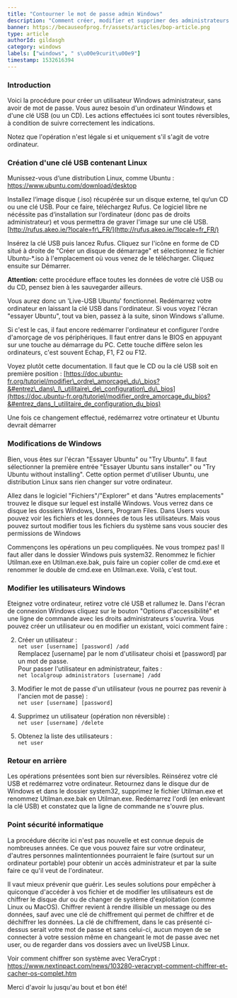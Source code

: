 ```yaml
---
title: "Contourner le mot de passe admin Windows"
description: "Comment créer, modifier et supprimer des administrateurs Windows sans avoir le mot de passe admin?"
banner: https://becauseofprog.fr/assets/articles/bop-article.png
type: article
authorId: gildasgh
category: windows
labels: ["windows", " s\u00e9curit\u00e9"]
timestamp: 1532616394
---
```


### Introduction

 Voici la procédure pour créer un utilisateur Windows administrateur, sans avoir de mot de passe. Vous aurez besoin d'un ordinateur Windows et d'une clé USB (ou un CD). Les actions effectuées ici sont toutes réversibles, à condition de suivre correctement les indications.

 Notez que l'opération n'est légale si et uniquement s'il s'agit de votre ordinateur.

  

### Création d'une clé USB contenant Linux

 Munissez-vous d‘une distribution Linux, comme Ubuntu :  
 <https://www.ubuntu.com/download/desktop>

 Installez l‘image disque (.iso) récupérée sur un disque externe, tel qu‘un CD ou une clé USB. Pour ce faire, téléchargez Rufus. Ce logiciel libre ne nécéssite pas d‘installation sur l‘ordinateur (donc pas de droits administrateur) et vous permettra de graver l'image sur une clé USB.  
 [http://rufus.akeo.ie/?locale=fr\_FR/](http://rufus.akeo.ie/?locale=fr_FR/)

 Insérez la clé USB puis lancez Rufus. Cliquez sur l'icône en forme de CD situé à droite de "Créer un disque de démarrage" et sélectionnez le fichier Ubuntu-*.iso à l'emplacement où vous venez de le télécharger. Cliquez ensuite sur Démarrer.

 **Attention:** cette procédure efface toutes les données de votre clé USB ou du CD, pensez bien à les sauvegarder ailleurs.

 Vous aurez donc un 'Live-USB Ubuntu' fonctionnel. Redémarrez votre ordinateur en laissant la clé USB dans l'ordinateur. Si vous voyez l'écran "essayer Ubuntu", tout va bien, passez à la suite, sinon Windows s'allume.

 Si c'est le cas, il faut encore redémarrer l'ordinateur et configurer l'ordre d'amorçage de vos périphériques. Il faut entrer dans le BIOS en appuyant sur une touche au démarrage du PC. Cette touche diffère selon les ordinateurs, c'est souvent Echap, F1, F2 ou F12.

 Voyez plutôt cette documentation. Il faut que le CD ou la clé USB soit en première position : [https://doc.ubuntu-fr.org/tutoriel/modifier\_ordre\_amorcage\_du\_bios?&#entrez\_dans\_l\_utilitaire\_de\_configuration\_du\_bios](https://doc.ubuntu-fr.org/tutoriel/modifier_ordre_amorcage_du_bios?&#entrez_dans_l_utilitaire_de_configuration_du_bios)

 Une fois ce changement effectué, redémarrez votre ortinateur et Ubuntu devrait démarrer

  

### Modifications de Windows

 Bien, vous êtes sur l'écran "Essayer Ubuntu" ou "Try Ubuntu". Il faut sélectionner la première entrée "Essayer Ubuntu sans installer" ou "Try Ubuntu without installing". Cette option permet d'utiliser Ubuntu, une distribution Linux sans rien changer sur votre ordinateur.

 Allez dans le logiciel "Fichiers"/"Explorer" et dans "Autres emplacements" trouvez le disque sur lequel est installé Windows. Vous verrez dans ce disque les dossiers Windows, Users, Program Files. Dans Users vous pouvez voir les fichiers et les données de tous les utilisateurs. Mais vous pouvez surtout modifier tous les fichiers du système sans vous soucier des permissions de Windows

 Commençons les opérations un peu compliquées. Ne vous trompez pas! Il faut aller dans le dossier Windows puis system32. Renommez le fichier Utilman.exe en Utilman.exe.bak, puis faire un copier coller de cmd.exe et renommer le double de cmd.exe en Utilman.exe. Voilà, c'est tout.

  

### Modifier les utilisateurs Windows

 Eteignez votre ordinateur, retirez votre clé USB et rallumez le. Dans l'écran de connexion Windows cliquez sur le bouton "Options d'accessibilité" et une ligne de commande avec les droits administrateurs s'ouvrira. Vous pouvez créer un utilisateur ou en modifier un existant, voici comment faire :

  2.  Créer un utilisateur :  
 `net user [username] [password] /add`  
 Remplacez [username] par le nom d'utilisateur choisi et [password] par un mot de passe.  
 Pour passer l'utilisateur en administrateur, faites :  
 `net localgroup administrators [username] /add`  
 

 
 4.  Modifier le mot de passe d'un utilisateur (vous ne pourrez pas revenir à l'ancien mot de passe) :  
 `net user [username] [password]`  
 

 
 6.  Supprimez un utilisateur (opération non réversible) :  
 `net user [username] /delete`  
 

 
 8.  Obtenez la liste des utilisateurs :  
 `net user`

 
   

### Retour en arrière

 Les opérations présentées sont bien sur réversibles. Réinsérez votre clé USB et redémarrez votre ordinateur. Retournez dans le disque dur de Windows et dans le dossier system32, supprimez le fichier Utilman.exe et renommez Utilman.exe.bak en Utilman.exe. Redémarrez l'ordi (en enlevant la clé USB) et constatez que la ligne de commande ne s'ouvre plus.

  

### Point sécurité informatique

 La procédure décrite ici n'est pas nouvelle et est connue depuis de nombreuses années. Ce que vous pouvez faire sur votre ordinateur, d'autres personnes malintentionnées pourraient le faire (surtout sur un ordinateur portable) pour obtenir un accès administrateur et par la suite faire ce qu'il veut de l'ordinateur.

 Il vaut mieux prévenir que guérir. Les seules solutions pour empêcher à quiconque d'accéder à vos fichier et de modifier les utilisateurs est de chiffrer le disque dur ou de changer de système d'exploitation (comme Linux ou MacOS). Chiffrer revient à rendre illisible un message ou des données, sauf avec une clé de chiffrement qui permet de chiffrer et de déchiffrer les données. La clé de chiffrement, dans le cas présenté ci-dessus serait votre mot de passe et sans celui-ci, aucun moyen de se connecter à votre session même en changeant le mot de passe avec net user, ou de regarder dans vos dossiers avec un liveUSB Linux.

 Voir comment chiffrer son système avec VeraCrypt :  
 <https://www.nextinpact.com/news/103280-veracrypt-comment-chiffrer-et-cacher-os-complet.htm>

  

 Merci d'avoir lu jusqu'au bout et bon été!

 